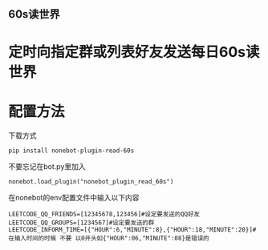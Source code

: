 ## 60s读世界
# 定时向指定群或列表好友发送每日60s读世界
# 配置方法
下载方式
```
pip install nonebot-plugin-read-60s 
```
不要忘记在bot.py里加入
```
nonebot.load_plugin("nonebot_plugin_read_60s")
```
在nonebot的env配置文件中输入以下内容
```
LEETCODE_QQ_FRIENDS=[12345678,123456]#设定要发送的QQ好友
LEETCODE_QQ_GROUPS=[1234567]#设定要发送的群
LEETCODE_INFORM_TIME=[{"HOUR":6,"MINUTE":8},{"HOUR":18,"MINUTE":20}]#在输入时间的时候 不要 以0开头如{"HOUR":06,"MINUTE":08}是错误的
```
